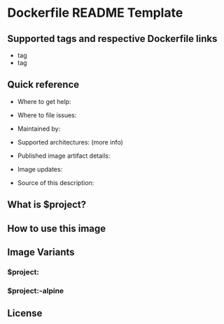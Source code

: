 # Dockerfile README Template

## Supported tags and respective Dockerfile links

- tag
- tag

## Quick reference

- Where to get help:

- Where to file issues:

- Maintained by:

- Supported architectures: (more info)

- Published image artifact details:

- Image updates:

- Source of this description:

## What is $project?

## How to use this image

## Image Variants

### $project:<version>

### $project:<version>-alpine

## License
